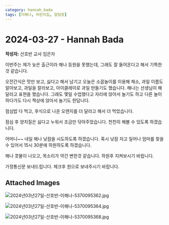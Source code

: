 ```yaml
---
category: hannah_bada
tags: [이해나, 어린이집, 알림장]
---
```


# 2024-03-27 - Hannah Bada

**작성자:** 산호반 교사 임은자  

이번주는 제가 늦은 출근이라  해나 등원을 못했는데, 그래도 잘 들어온다고 해서 기특한 것 같습니다.

오전간식은 맛만 보고, 싫다고 해서 남기고 오늘은 소꿉놀이를 이용해 채소, 과일 이름도 알아보고,  과일을 잘라보고,  아이클레이로 과일 만들기도 했습니다. 해나는 선생님이 해달라고 표현을 했습니다. 그래도 몇일 수업했다고 자리에 앉아서 놀기도 하고 다른 놀이 하다가도 다시 책상에 앉아서 놀기도 한답니다.

점심밥 다 먹고, 후식으로 나온 오렌지를 더 달라고 해서 더 먹었습니다.

점심 후 양치질은 싫다고 누워서  조금만 닦아주었습니다.  천천히 해볼 수 있도록 하겠습니다.

어머니~~ 내일 해나  낮잠을 시도하도록 하겠습니다. 혹시 낮잠 자고 일어나 엄마를 찾을 수 있어서 15시 30분에 하원하도록 하겠습니다. 

해나 콧물이 나오고, 목소리가 약간 변한것 같습니다. 하원후 지켜보시기 바랍니다.

가정통신문 보내드립니다. 체크후 원으로 보내주시기 바랍니다.

## Attached Images
![2024년03년27일-산호반-이해나-5370095362.jpg](https://feghi.github.io/assets/img/bada_photo/2024년03년27일-산호반-이해나-5370095362.jpg)

![2024년03년27일-산호반-이해나-5370095364.jpg](https://feghi.github.io/assets/img/bada_photo/2024년03년27일-산호반-이해나-5370095364.jpg)

![2024년03년27일-산호반-이해나-5370095368.jpg](https://feghi.github.io/assets/img/bada_photo/2024년03년27일-산호반-이해나-5370095368.jpg)

